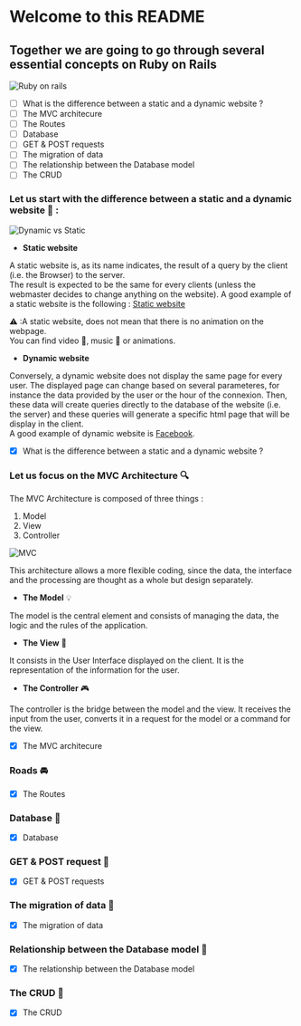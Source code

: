 # Welcome to this README
## Together we are going to go through several essential concepts on Ruby on Rails

![Ruby on rails](http://rubyonrails.org/images/rails-logo.svg)


 - [ ] What is the difference between a static and a dynamic website ?
 - [ ] The MVC architecure
 - [ ] The Routes
 - [ ] Database
 - [ ] GET & POST requests
 - [ ] The migration of data
 - [ ] The relationship between the Database model
 - [ ] The CRUD

 ### Let us start with the difference between a static and a dynamic website :rocket: :

 ![Dynamic vs Static](http://whatismyip.network/wp-content/uploads/2016/08/Static-IP-vs-Dynamic-IP-What-is-the-Difference.jpg)

* **Static website**

A static website is, as its name indicates, the result of a query by the client (i.e. the Browser) to the server. <br>
The result is expected to be the same for every clients (unless the webmaster decides to change anything on the website).
A good example of a static website is the following : [Static website](mathieubrunpicard.github.io)

:warning: :A static website, does not mean that there is no animation on the webpage. <br>
You can find video :movie_camera:, music :musical_score: or animations.

* **Dynamic website**

Conversely, a dynamic website does not display the same page for every user.
The displayed page can change based on several parameteres, for instance the data provided by the user or the hour of the connexion. Then, these data will create queries directly to the database of the website (i.e. the server) and these queries will generate a specific html page that will be display in the client.<br>
A good example of dynamic website is [Facebook](http://facebook.com).


- [X] What is the difference between a static and a dynamic website ?

### Let us focus on the MVC Architecture :mag:

The MVC Architecture is composed of three things : <br>
1. Model
2. View
3. Controller

![MVC](https://i.stack.imgur.com/xjBSZ.png)

This architecture allows a more flexible coding, since the data, the interface and the processing are thought as a whole but design separately.

* **The Model** :bulb:

The model is the central element and consists of managing the data, the logic and the rules of the application.

* **The View** :mag_right:

It consists in the User Interface displayed on the client. It is the representation of the information for the user.

* **The Controller** :video_game:

The controller is the bridge between the model and the view. It receives the input from the user, converts it in a request for the model or a command for the view.

 - [X] The MVC architecure

 ### Roads :oncoming_automobile:

 - [X] The Routes

 ### Database :dvd:

 - [X] Database

  ### GET & POST request :postbox:
 - [X] GET & POST requests

 ### The migration of data :ship:

 - [X] The migration of data

 ### Relationship between the Database model :couple:
 - [X] The relationship between the Database model

 ### The CRUD :closed_lock_with_key:
 - [X] The CRUD


